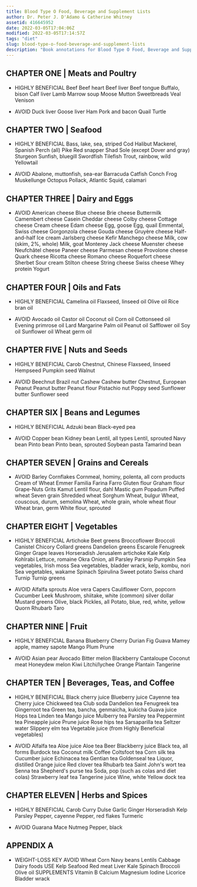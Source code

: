 ```yaml
---
title: Blood Type O Food, Beverage and Supplement Lists
author: Dr. Peter J. D'Adamo & Catherine Whitney
assetid: 416645952
date: 2022-03-05T17:04:06Z
modified: 2022-03-05T17:14:57Z
tags: "diet"
slug: blood-type-o-food-beverage-and-supplement-lists
description: "Book annotations for Blood Type O Food, Beverage and Supplement Lists by Dr. Peter J. D'Adamo & Catherine Whitney"
---
```


## CHAPTER ONE | Meats and Poultry

*  HIGHLY BENEFICIAL
   Beef
   Beef heart
   Beef liver
   Beef tongue
   Buffalo, bison
   Calf liver
   Lamb
   Marrow soup
   Moose
   Mutton
   Sweetbreads
   Veal
   Venison

*  AVOID
   Duck liver
   Goose liver
   Ham
   Pork and bacon
   Quail
   Turtle

## CHAPTER TWO | Seafood

*  HIGHLY BENEFICIAL
   Bass, lake, sea, striped
   Cod
   Halibut
   Mackerel, Spanish
   Perch (all)
   Pike
   Red snapper
   Shad
   Sole (except Dover and gray)
   Sturgeon
   Sunfish, bluegill
   Swordfish
   Tilefish
   Trout, rainbow, wild
   Yellowtail

*  AVOID
   Abalone, muttonfish, sea-ear
   Barracuda
   Catfish
   Conch
   Frog
   Muskellunge
   Octopus
   Pollack, Atlantic
   Squid, calamari

## CHAPTER THREE | Dairy and Eggs

*  AVOID
   American cheese
   Blue cheese
   Brie cheese
   Buttermilk
   Camembert cheese
   Casein
   Cheddar cheese
   Colby cheese
   Cottage cheese
   Cream cheese
   Edam cheese
   Egg, goose
   Egg, quail
   Emmental, Swiss cheese
   Gorgonzola cheese
   Gouda cheese
   Gruyère cheese
   Half-and-half
   Ice cream
   Jarlsberg cheese
   Kefir
   Manchego cheese
   Milk, cow (skim, 2%, whole)
   Milk, goat
   Monterey Jack cheese
   Muenster cheese
   Neufchâtel cheese
   Paneer cheese
   Parmesan cheese
   Provolone cheese
   Quark cheese
   Ricotta cheese
   Romano cheese
   Roquefort cheese
   Sherbet
   Sour cream
   Stilton cheese
   String cheese
   Swiss cheese
   Whey protein
   Yogurt

## CHAPTER FOUR | Oils and Fats

*  HIGHLY BENEFICIAL
   Camelina oil
   Flaxseed, linseed oil
   Olive oil
   Rice bran oil

*  AVOID
   Avocado oil
   Castor oil
   Coconut oil
   Corn oil
   Cottonseed oil
   Evening primrose oil
   Lard
   Margarine
   Palm oil
   Peanut oil
   Safflower oil
   Soy oil
   Sunflower oil
   Wheat germ oil

## CHAPTER FIVE | Nuts and Seeds

*  HIGHLY BENEFICIAL
   Carob
   Chestnut, Chinese
   Flaxseed, linseed
   Hempseed
   Pumpkin seed
   Walnut

*  AVOID
   Beechnut
   Brazil nut
   Cashew
   Cashew butter
   Chestnut, European
   Peanut
   Peanut butter
   Peanut flour
   Pistachio nut
   Poppy seed
   Sunflower butter
   Sunflower seed

## CHAPTER SIX | Beans and Legumes

*  HIGHLY BENEFICIAL
   Adzuki bean
   Black-eyed pea

*  AVOID
   Copper bean
   Kidney bean
   Lentil, all types
   Lentil, sprouted
   Navy bean
   Pinto bean
   Pinto bean, sprouted
   Soybean pasta
   Tamarind bean

## CHAPTER SEVEN | Grains and Cereals

*  AVOID
   Barley
   Cornflakes
   Cornmeal, hominy, polenta, all corn products
   Cream of Wheat
   Emmer
   Familia
   Farina
   Farro
   Gluten flour
   Graham flour
   Grape-Nuts
   Grits
   Kamut
   Lentil flour, dahl
   Mastic gum
   Popadum
   Puffed wheat
   Seven grain
   Shredded wheat
   Sorghum
   Wheat, bulgur
   Wheat, couscous, durum, semolina
   Wheat, whole grain, whole wheat flour
   Wheat bran, germ
   White flour, sprouted

## CHAPTER EIGHT | Vegetables

*  HIGHLY BENEFICIAL
   Artichoke
   Beet greens
   Broccoflower
   Broccoli
   Canistel
   Chicory
   Collard greens
   Dandelion greens
   Escarole
   Fenugreek
   Ginger
   Grape leaves
   Horseradish
   Jerusalem artichoke
   Kale
   Kelp
   Kohlrabi
   Lettuce, romaine
   Okra
   Onion, all
   Parsley
   Parsnip
   Pumpkin
   Sea vegetables, Irish moss
   Sea vegetables, bladder wrack, kelp, kombu, nori
   Sea vegetables, wakame
   Spinach
   Spirulina
   Sweet potato
   Swiss chard
   Turnip
   Turnip greens

*  AVOID
   Alfalfa sprouts
   Aloe vera
   Capers
   Cauliflower
   Corn, popcorn
   Cucumber
   Leek
   Mushroom, shiitake, white (common) silver dollar
   Mustard greens
   Olive, black
   Pickles, all
   Potato, blue, red, white, yellow
   Quorn
   Rhubarb
   Taro

## CHAPTER NINE | Fruit

*  HIGHLY BENEFICIAL
   Banana
   Blueberry
   Cherry
   Durian
   Fig
   Guava
   Mamey apple, mamey sapote
   Mango
   Plum
   Prune

*  AVOID
   Asian pear
   Avocado
   Bitter melon
   Blackberry
   Cantaloupe
   Coconut meat
   Honeydew melon
   Kiwi
   Litchi/lychee
   Orange
   Plantain
   Tangerine

## CHAPTER TEN | Beverages, Teas, and Coffee

*  HIGHLY BENEFICIAL
   Black cherry juice
   Blueberry juice
   Cayenne tea
   Cherry juice
   Chickweed tea
   Club soda
   Dandelion tea
   Fenugreek tea
   Gingerroot tea
   Green tea, bancha, genmaicha, kukicha
   Guava juice
   Hops tea
   Linden tea
   Mango juice
   Mulberry tea
   Parsley tea
   Peppermint tea
   Pineapple juice
   Prune juice
   Rose hips tea
   Sarsaparilla tea
   Seltzer water
   Slippery elm tea
   Vegetable juice (from Highly Beneficial vegetables)

*  AVOID
   Alfalfa tea
   Aloe juice
   Aloe tea
   Beer
   Blackberry juice
   Black tea, all forms
   Burdock tea
   Coconut milk
   Coffee
   Coltsfoot tea
   Corn silk tea
   Cucumber juice
   Echinacea tea
   Gentian tea
   Goldenseal tea
   Liquor, distilled
   Orange juice
   Red clover tea
   Rhubarb tea
   Saint John's wort tea
   Senna tea
   Shepherd's purse tea
   Soda, pop (such as colas and diet colas)
   Strawberry leaf tea
   Tangerine juice
   Wine, white
   Yellow dock tea

## CHAPTER ELEVEN | Herbs and Spices

*  HIGHLY BENEFICIAL
   Carob
   Curry
   Dulse
   Garlic
   Ginger
   Horseradish
   Kelp
   Parsley
   Pepper, cayenne
   Pepper, red flakes
   Turmeric

*  AVOID
   Guarana
   Mace
   Nutmeg
   Pepper, black

## APPENDIX A

*  WEIGHT-LOSS KEY
   AVOID
   Wheat
   Corn
   Navy beans
   Lentils
   Cabbage
   Dairy foods
   USE
   Kelp
   Seafood
   Red meat
   Liver
   Kale
   Spinach
   Broccoli
   Olive oil
   SUPPLEMENTS
   Vitamin B
   Calcium
   Magnesium
   Iodine
   Licorice
   Bladder wrack

